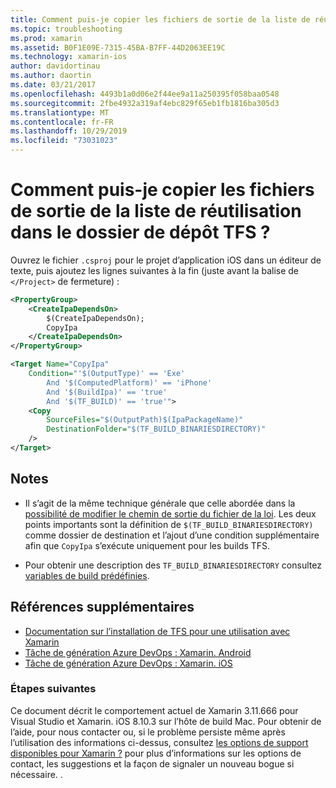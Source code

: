 ```yaml
---
title: Comment puis-je copier les fichiers de sortie de la liste de réutilisation dans le dossier de dépôt TFS ?
ms.topic: troubleshooting
ms.prod: xamarin
ms.assetid: B0F1E09E-7315-45BA-B7FF-44D2063EE19C
ms.technology: xamarin-ios
author: davidortinau
ms.author: daortin
ms.date: 03/21/2017
ms.openlocfilehash: 4493b1a0d06e2f44ee9a11a250395f058baa0548
ms.sourcegitcommit: 2fbe4932a319af4ebc829f65eb1fb1816ba305d3
ms.translationtype: MT
ms.contentlocale: fr-FR
ms.lasthandoff: 10/29/2019
ms.locfileid: "73031023"
---
```

# <a name="how-can-i-copy-ipa-output-files-to-the-tfs-drop-folder"></a>Comment puis-je copier les fichiers de sortie de la liste de réutilisation dans le dossier de dépôt TFS ?

Ouvrez le fichier `.csproj` pour le projet d’application iOS dans un éditeur de texte, puis ajoutez les lignes suivantes à la fin (juste avant la balise de `</Project>` de fermeture) :

```xml
<PropertyGroup>
    <CreateIpaDependsOn>
        $(CreateIpaDependsOn);
        CopyIpa
    </CreateIpaDependsOn>
</PropertyGroup>

<Target Name="CopyIpa"
    Condition="'$(OutputType)' == 'Exe'
        And '$(ComputedPlatform)' == 'iPhone'
        And '$(BuildIpa)' == 'true'
        And '$(TF_BUILD)' == 'true'">
    <Copy
        SourceFiles="$(OutputPath)$(IpaPackageName)"
        DestinationFolder="$(TF_BUILD_BINARIESDIRECTORY)"
    />
</Target>
```

## <a name="notes"></a>Notes

- Il s’agit de la même technique générale que celle abordée dans la [possibilité de modifier le chemin de sortie du fichier de la loi](~/ios/troubleshooting/questions/ipa-output-path.md). Les deux points importants sont la définition de `$(TF_BUILD_BINARIESDIRECTORY)` comme dossier de destination et l’ajout d’une condition supplémentaire afin que `CopyIpa` s’exécute uniquement pour les builds TFS.

- Pour obtenir une description des `TF_BUILD_BINARIESDIRECTORY` consultez [variables de build prédéfinies](https://docs.microsoft.com/azure/devops/pipelines/build/variables).

## <a name="additional-references"></a>Références supplémentaires

- [Documentation sur l’installation de TFS pour une utilisation avec Xamarin](https://docs.microsoft.com/azure/devops/repos/tfvc/overview)
- [Tâche de génération Azure DevOps : Xamarin. Android](https://docs.microsoft.com/azure/devops/pipelines/tasks/build/xamarin-android)
- [Tâche de génération Azure DevOps : Xamarin. iOS](https://docs.microsoft.com/azure/devops/pipelines/tasks/build/xamarin-ios)

### <a name="next-steps"></a>Étapes suivantes

Ce document décrit le comportement actuel de Xamarin 3.11.666 pour Visual Studio et Xamarin. iOS 8.10.3 sur l’hôte de build Mac. Pour obtenir de l’aide, pour nous contacter ou, si le problème persiste même après l’utilisation des informations ci-dessus, consultez [les options de support disponibles pour Xamarin ?](~/cross-platform/troubleshooting/support-options.md) pour plus d’informations sur les options de contact, les suggestions et la façon de signaler un nouveau bogue si nécessaire. .
